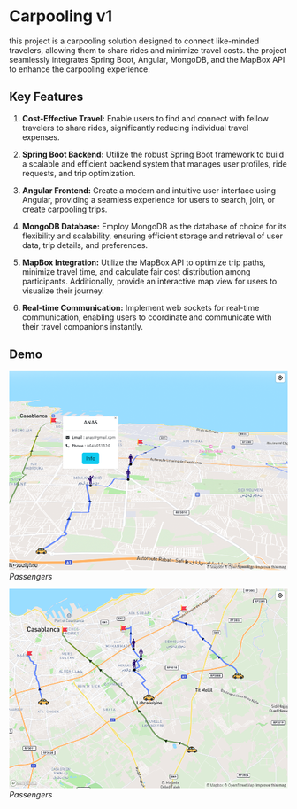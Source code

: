 # Carpooling v1

this project is a carpooling solution designed to connect like-minded travelers, allowing them to share rides and minimize travel costs. the project seamlessly integrates Spring Boot, Angular, MongoDB, and the MapBox API to enhance the carpooling experience.

## Key Features

1. **Cost-Effective Travel:** Enable users to find and connect with fellow travelers to share rides, significantly reducing individual travel expenses.

2. **Spring Boot Backend:** Utilize the robust Spring Boot framework to build a scalable and efficient backend system that manages user profiles, ride requests, and trip optimization.

3. **Angular Frontend:** Create a modern and intuitive user interface using Angular, providing a seamless experience for users to search, join, or create carpooling trips.

4. **MongoDB Database:** Employ MongoDB as the database of choice for its flexibility and scalability, ensuring efficient storage and retrieval of user data, trip details, and preferences.

5. **MapBox Integration:** Utilize the MapBox API to optimize trip paths, minimize travel time, and calculate fair cost distribution among participants. Additionally, provide an interactive map view for users to visualize their journey.

6. **Real-time Communication:** Implement web sockets for real-time communication, enabling users to coordinate and communicate with their travel companions instantly.

## Demo

![Demo Image 1](images/Screenshot.png)
*Passengers*

![Demo Image 2](images/Screenshot1.png)
*Passengers*

